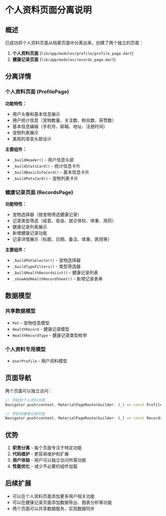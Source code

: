 # 个人资料页面分离说明

## 概述

已成功将个人资料页面从档案页面中分离出来，创建了两个独立的页面：

1. **个人资料页面** (`lib/app/modules/profile/profile_page.dart`)
2. **健康记录页面** (`lib/app/modules/records_page.dart`)

## 分离详情

### 个人资料页面 (ProfilePage)

**功能特性：**
- 用户头像和基本信息展示
- 用户统计信息（宠物数量、关注数、粉丝数、获赞数）
- 基本信息编辑（手机号、邮箱、地址、注册时间）
- 宠物列表展示
- 美观的渐变头部设计

**主要组件：**
- `_buildHeader()` - 用户信息头部
- `_buildStatsCard()` - 统计信息卡片
- `_buildBasicInfoCard()` - 基本信息卡片
- `_buildPetsCard()` - 宠物列表卡片

### 健康记录页面 (RecordsPage)

**功能特性：**
- 宠物选择器（按宠物筛选健康记录）
- 记录类型筛选（疫苗、驱虫、就诊体检、体重、用药）
- 健康记录列表展示
- 新增健康记录功能
- 记录详情展示（标题、日期、备注、体重、医院等）

**主要组件：**
- `_buildPetSelector()` - 宠物选择器
- `_buildTypeFilters()` - 类型筛选器
- `_buildHealthRecordsList()` - 健康记录列表
- `_showAddHealthRecordSheet()` - 新增记录表单

## 数据模型

### 共享数据模型
- `Pet` - 宠物信息模型
- `HealthRecord` - 健康记录模型
- `HealthRecordType` - 健康记录类型枚举

### 个人资料专用模型
- `UserProfile` - 用户资料模型

## 页面导航

两个页面可以独立访问：

```dart
// 导航到个人资料页面
Navigator.push(context, MaterialPageRoute(builder: (_) => const ProfilePage()));

// 导航到健康记录页面
Navigator.push(context, MaterialPageRoute(builder: (_) => const RecordsPage()));
```

## 优势

1. **职责分离** - 每个页面专注于特定功能
2. **代码维护** - 更容易维护和扩展
3. **用户体验** - 用户可以独立访问所需功能
4. **性能优化** - 减少不必要的组件加载

## 后续扩展

- 可以在个人资料页面添加更多用户相关功能
- 可以在健康记录页面添加数据导出、图表分析等功能
- 两个页面可以共享数据服务，实现数据同步
